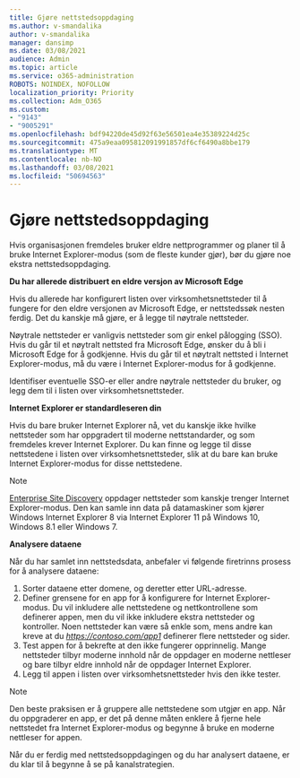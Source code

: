 ```yaml
---
title: Gjøre nettstedsoppdaging
ms.author: v-smandalika
author: v-smandalika
manager: dansimp
ms.date: 03/08/2021
audience: Admin
ms.topic: article
ms.service: o365-administration
ROBOTS: NOINDEX, NOFOLLOW
localization_priority: Priority
ms.collection: Adm_O365
ms.custom:
- "9143"
- "9005291"
ms.openlocfilehash: bdf94220de45d92f63e56501ea4e35389224d25c
ms.sourcegitcommit: 475a9eaa095812091991857df6cf6490a8bbe179
ms.translationtype: MT
ms.contentlocale: nb-NO
ms.lasthandoff: 03/08/2021
ms.locfileid: "50694563"
---
```

# <a name="do-site-discovery"></a>Gjøre nettstedsoppdaging

Hvis organisasjonen fremdeles bruker eldre nettprogrammer og planer til å bruke Internet Explorer-modus (som de fleste kunder gjør), bør du gjøre noe ekstra nettstedsoppdaging.

**Du har allerede distribuert en eldre versjon av Microsoft Edge**

Hvis du allerede har konfigurert listen over virksomhetsnettsteder til å fungere for den eldre versjonen av Microsoft Edge, er nettstedssøk nesten ferdig. Det du kanskje må gjøre, er å legge til nøytrale nettsteder.

Nøytrale nettsteder er vanligvis nettsteder som gir enkel pålogging (SSO). Hvis du går til et nøytralt nettsted fra Microsoft Edge, ønsker du å bli i Microsoft Edge for å godkjenne. Hvis du går til et nøytralt nettsted i Internet Explorer-modus, må du være i Internet Explorer-modus for å godkjenne.

Identifiser eventuelle SSO-er eller andre nøytrale nettsteder du bruker, og legg dem til i listen over virksomhetsnettsteder.

**Internet Explorer er standardleseren din**

Hvis du bare bruker Internet Explorer nå, vet du kanskje ikke hvilke nettsteder som har oppgradert til moderne nettstandarder, og som fremdeles krever Internet Explorer. Du kan finne og legge til disse nettstedene i listen over virksomhetsnettsteder, slik at du bare kan bruke Internet Explorer-modus for disse nettstedene.

> [!NOTE]
> [Enterprise Site Discovery](https://docs.microsoft.com/internet-explorer/ie11-deploy-guide/collect-data-using-enterprise-site-discovery) oppdager nettsteder som kanskje trenger Internet Explorer-modus. Den kan samle inn data på datamaskiner som kjører Windows Internet Explorer 8 via Internet Explorer 11 på Windows 10, Windows 8.1 eller Windows 7.

**Analysere dataene**

Når du har samlet inn nettstedsdata, anbefaler vi følgende firetrinns prosess for å analysere dataene:
1. Sorter dataene etter domene, og deretter etter URL-adresse.
2. Definer grensene for en app for å konfigurere for Internet Explorer-modus. Du vil inkludere alle nettstedene og nettkontrollene som definerer appen, men du vil ikke inkludere ekstra nettsteder og kontroller. Noen nettsteder kan være så enkle som, mens andre kan kreve at du *https://contoso.com/app1* definerer flere nettsteder og sider.
3. Test appen for å bekrefte at den ikke fungerer opprinnelig. Mange nettsteder tilbyr moderne innhold når de oppdager en moderne nettleser og bare tilbyr eldre innhold når de oppdager Internet Explorer.
4. Legg til appen i listen over virksomhetsnettsteder hvis den ikke tester.

> [!NOTE]
> Den beste praksisen er å gruppere alle nettstedene som utgjør en app. Når du oppgraderer en app, er det på denne måten enklere å fjerne hele nettstedet fra Internet Explorer-modus og begynne å bruke en moderne nettleser for appen.

Når du er ferdig med nettstedsoppdagingen og du har analysert dataene, er du klar til å begynne å se på kanalstrategien.

